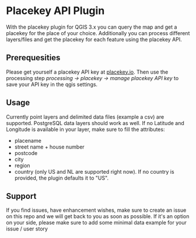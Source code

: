 # Placekey API Plugin
With the placekey plugin for QGIS 3.x you can query the map and get a placekey for the place of your choice. Additionally you can process different layers/files and get the placekey for each feature using the placekey API.

## Prerequesities
Please get yourself a placekey API key at <a href="https://www.placekey.io/">placekey.io</a>. Then use the processing step <i>processing -> placekey -> manage placekey API key</i> to save your API key in the qgis settings.

## Usage

Currently point layers and delimited data files (example a csv) are supported. PostgreSQL data layers should work as well. If no Latitude and Longitude is available in your layer, make sure to fill the attributes:
- placename
- street name + house number
- postcode
- city
- region
- country (only US and NL are supported right now). If no country is provided, the plugin defaults it to "US".

## Support
If you find issues, have enhancement wishes, make sure to create an issue on this repo and we will get back to you as soon as possible. If it's an option on your side, please make sure to add some minimal data example for your issue / user story

